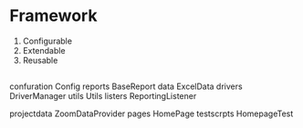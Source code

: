 # Framework
1. Configurable
2. Extendable 
3. Reusable 

## 
confuration  Config
reports      BaseReport
data         ExcelData
drivers      DriverManager
utils        Utils
listers      ReportingListener

projectdata  ZoomDataProvider
pages        HomePage
testscrpts   HomepageTest
